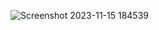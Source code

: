 ![Screenshot 2023-11-15 184539](https://github.com/itisameerkhan/codepen.io/assets/106725517/d32c8890-55ab-4abb-8de9-b8d222b0ef1c)
